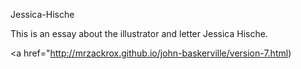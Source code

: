
Jessica-Hische

This is an essay about the illustrator and letter Jessica Hische.

<a href="http://mrzackrox.github.io/john-baskerville/version-7.html)</a>
